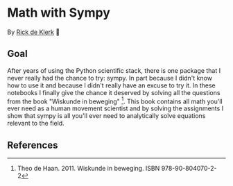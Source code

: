 # Math with Sympy

By [Rick de Klerk](https://orcid.org/0000-0003-2745-1963) 🚀️

## Goal
After years of using the Python scientific stack, there is one package that I never really had the chance to try: sympy. In part because I didn't know how to use it and because I didn't really have an excuse to try it. In these notebooks I finally give the chance it deserved by solving all the questions from the book "Wiskunde in beweging" [^Theo]. This book contains all math you'll ever need as a human movement scientist and by solving the assignments I show that sympy is all you'll ever need to analytically solve equations relevant to the field.

## References
[^Theo]: Theo de Haan. 2011. Wiskunde in beweging. ISBN 978-90-804070-2-2
